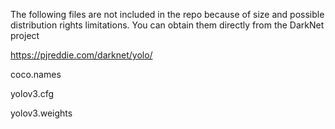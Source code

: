 The following files are not included in the repo because of size and possible distribution rights limitations.  You can obtain them directly from the DarkNet project 

https://pjreddie.com/darknet/yolo/

coco.names

yolov3.cfg

yolov3.weights
